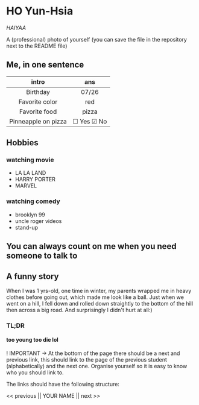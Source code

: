  # HO Yun-Hsia

 *HAIYAA*

   A (professional) photo of yourself (you can save the file in the repository next to the README file)
   
   [logo]: https://img.memecdn.com/what-a-wonderful-phrase_o_3004627.jpg "logo"
    

   ## Me, in one sentence 
   
   | intro | ans |
   |:-----:|:-----:|
   | Birthday | 07/26 |
   | Favorite color | red |
   | Favorite food | pizza |
   | Pinneapple on pizza | &#9744; Yes &#9745; No | (Extra challenge: make it look like a (un)checked checkbox)

   ## Hobbies
    
   ### watching movie
   * LA LA LAND
   * HARRY PORTER
   * MARVEL
   
   ### watching comedy
   * brooklyn 99
   * uncle roger videos
   * stand-up
   

   ## You can always count on me when you need someone to talk to
   

   ## A funny story

   When I was 1 yrs-old, one time in winter, my parents wrapped me in heavy clothes before going out, which made me look like a ball. Just when we went on a hill, I fell down and rolled down straightly to the bottom of the hill then across a big road. And surprisingly I didn't hurt at all:)

   ### TL;DR 
   #### too young too die lol
   

   ! IMPORTANT -> At the bottom of the page there should be a next and previous link, this should link to the page of the previous student (alphabetically) and the next one.
    Organise yourself so it is easy to know who you should link to.

   The links should have the following structure:

   << previous || YOUR NAME || next >>

